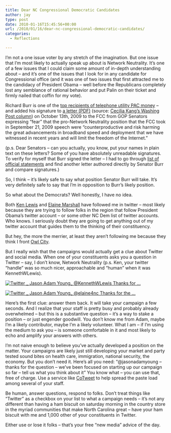 ```yaml
---
title: Dear NC Congressional Democratic Candidates
author: jay
type: post
date: 2010-01-16T15:45:56+00:00
url: /2010/01/16/dear-nc-congressional-democratic-candidates/
categories:
  - Reflections

---
```

I’m not a one issue voter by any stretch of the imagination. But one issue that I’m most likely to actually speak up about is Network Neutrality. It’s one of a few issues that I could claim some amount of in-depth understanding about &#8211; and it’s one of the issues that I look for in any candidate for Congressional office (and it was one of two issues that first attracted me to the candidacy of President Obama &#8211; well before the Republicans completely lost any semblance of rational behavior and put Palin on their ticket and firmly nailed that coffin for my vote).

Richard Burr is one of the [top recipients of telephone utility PAC money][1] &#8211; and added his signature to [a letter (PDF)][2] (source: [Cecilia Kang’s Washing Post column][3]) on October 13th, 2009 to the FCC from GOP Senators expressing “fear” that the pro-Network Neutrality position that the FCC took in September 21, 2009 speech were “counterproductive and risk harming the great advancements in broadband speed and deployment that we have witnessed in recent years and will limit the freedom of the Internet.”

(p.s. Dear Senators &#8211; can you actually, you know, put your names in plain text on these letters? Some of you have absolutely unreadable signatures. To verify for myself that Burr signed the letter &#8211; I had to go through [list of official statements][4] and find another letter authored directly by Senator Burr and compare signatures.)

So, I think &#8211; it’s likely safe to say what position Senator Burr will take. It’s very definitely safe to say that I’m in opposition to Burr’s likely position.

So what about the Democrats? Well honestly, I have no idea.

Both [Ken Lewis][5] and [Elaine Marshall][6] have followed me in twitter &#8211; most likely because they are trying to follow folks in the region that follow President Obama’s twitter account &#8211; or some other NC Dem list of twitter accounts. Who knows. I seriously doubt they are going to get anything out of my twitter account that guides them to the thinking of their constituency.

But hey, the more the merrier, at least they aren’t following me because they think I front [Owl City][7].

But I really wish that the campaigns would actually get a clue about Twitter and social media. When one of your constituents asks you a question in Twitter &#8211; say, I don’t know, Network Neutrality (p.s. Ken, your twitter “handle” was so much nicer, approachable and “human” when it was KennethWLewis).

[![][8]][9]

[![][10]][11]

Here’s the first clue: answer them back. It will take your campaign a few seconds. And I realize that your staff is pretty busy and probably already overwhelmed &#8211; but this is a substantive question &#8211; it’s a way to stake a position &#8211; or just engender goodwill. You don’t know me from Adam, maybe I’m a likely contributor, maybe I’m a likely volunteer. What I am &#8211; if I’m using the medium to ask you &#8211; is someone comfortable in it and most likely to echo and amplify your answers with others.

I’m not naive enough to believe you’ve actually developed a position on the matter. Your campaigns are likely just still developing your market and party tested sound bites on health care, immigration, national security, the economy. But you don’t need it. Here’s all you need: “@jasonadamyoung &#8211; thanks for the question &#8211; we’ve been focused on starting up our campaign so far &#8211; tell us what you think about it” You know what &#8211; you can use that, free of charge. Use a service like [CoTweet][12] to help spread the paste load among several of your staff.

Be human, answer questions, respond to folks. Don’t treat things like “Twitter” as a checkbox on your list to what a campaign needs &#8211; it’s not any different than having a ham biscuit on saturday morning in the country store in the myriad communities that make North Carolina great &#8211; have your ham biscuit with me and 1,000 other of your constituents in Twitter.

Either use or lose it folks &#8211; that’s your free “new media” advice of the day.

 [1]: http://www.opensecrets.org/news/2009/10/the-federal-communications-com.html
 [2]: http://voices.washingtonpost.com/posttech/senateletter.pdf
 [3]: http://voices.washingtonpost.com/posttech/2009/10/senate_republicans_send_anothe.html
 [4]: http://www.fcc.gov/ola/testimony.html
 [5]: http://twitter.com/KenLewis2010
 [6]: http://twitter.com/elaine4nc
 [7]: http://twitter.com/owlcity
 [8]: https://cdn.rambleon.org/migrate/2010/01/Twitter-_-Jason-Adam-Young_-@KennethWLewis-Thanks-for-....png (Twitter _ Jason Adam Young_ @KennethWLewis Thanks for ...)
 [9]: http://twitter.com/jasonadamyoung/statuses/5891109810
 [10]: https://cdn.rambleon.org/migrate/2010/01/Twitter-_-Jason-Adam-Young_-@elaine4nc-Thanks-for-the-....png (Twitter _ Jason Adam Young_ @elaine4nc Thanks for the ...)
 [11]: http://twitter.com/jasonadamyoung/status/7800904447
 [12]: http://cotweet.com/